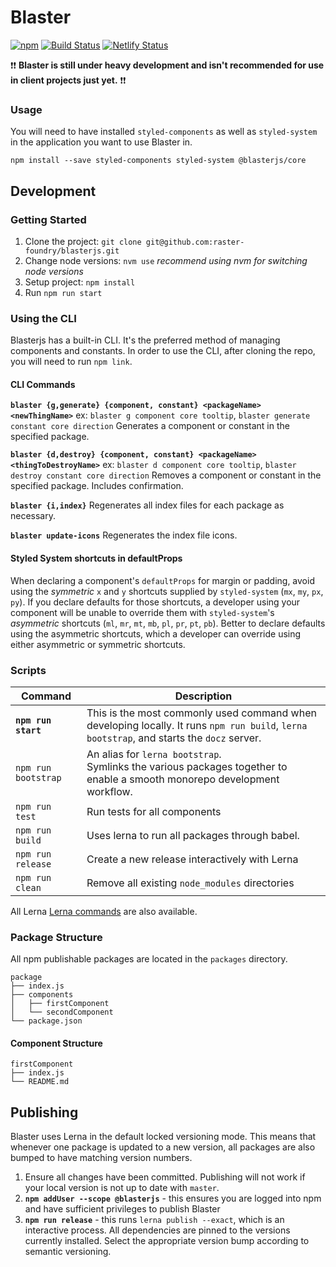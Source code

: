 # Blaster

[![npm](https://img.shields.io/npm/v/@blasterjs/core.svg?label=@blasterjs/core)](https://www.npmjs.com/package/@blasterjs/core) [![Build Status](https://travis-ci.org/raster-foundry/blasterjs.svg?branch=master)](https://travis-ci.org/raster-foundry/blasterjs) [![Netlify Status](https://api.netlify.com/api/v1/badges/3a31aff2-cc32-426e-b59a-15a0cfd9105e/deploy-status)](https://app.netlify.com/sites/raster-foundry-blaster/deploys)

:exclamation::exclamation: **Blaster is still under heavy development and isn't recommended for use in client projects just yet.** :exclamation::exclamation:

### Usage

You will need to have installed `styled-components` as well as `styled-system` in the application you want to use Blaster in.

```
npm install --save styled-components styled-system @blasterjs/core
```

## Development

### Getting Started

1. Clone the project: `git clone git@github.com:raster-foundry/blasterjs.git`
1. Change node versions: `nvm use` _recommend using nvm for switching node versions_
1. Setup project: `npm install`
1. Run `npm run start`

### Using the CLI

Blasterjs has a built-in CLI.
It's the preferred method of managing components and constants.
In order to use the CLI, after cloning the repo, you will need to run `npm link`.

#### CLI Commands

**`blaster {g,generate} {component, constant} <packageName> <newThingName>`**
ex: `blaster g component core tooltip`, `blaster generate constant core direction`
Generates a component or constant in the specified package.

**`blaster {d,destroy} {component, constant} <packageName> <thingToDestroyName>`**
ex: `blaster d component core tooltip`, `blaster destroy constant core direction`
Removes a component or constant in the specified package. Includes confirmation.

**`blaster {i,index}`**
Regenerates all index files for each package as necessary.

**`blaster update-icons`**
Regenerates the index file icons.

#### Styled System shortcuts in defaultProps

When declaring a component's `defaultProps` for margin or padding, avoid using the
_symmetric_ `x` and `y` shortcuts supplied by `styled-system` (`mx`, `my`, `px`, `py`).
If you declare defaults for those shortcuts, a developer using your component will
be unable to override them with `styled-system`'s _asymmetric_ shortcuts
(`ml`, `mr`, `mt`, `mb`, `pl`, `pr`, `pt`, `pb`). Better to declare defaults
using the asymmetric shortcuts, which a developer can override using either
asymmetric or symmetric shortcuts.

### Scripts

| Command             | Description                                                                                                                               |
| ------------------- | ----------------------------------------------------------------------------------------------------------------------------------------- |
| **`npm run start`** | This is the most commonly used command when developing locally. It runs `npm run build`, `lerna bootstrap`, and starts the `docz` server. |
| `npm run bootstrap` | An alias for `lerna bootstrap`. <br/> Symlinks the various packages together to enable a smooth monorepo development workflow.            |
| `npm run test`      | Run tests for all components                                                                                                              |
| `npm run build`     | Uses lerna to run all packages through babel.                                                                                             |
| `npm run release`   | Create a new release interactively with Lerna                                                                                             |
| `npm run clean`     | Remove all existing `node_modules` directories                                                                                            |

All Lerna [Lerna commands](https://lernajs.io/) are also available.

### Package Structure

All npm publishable packages are located in the `packages` directory.

```
package
├── index.js
├── components
│   ├── firstComponent
│   └── secondComponent
└── package.json
```

#### Component Structure

```
firstComponent
├── index.js
└── README.md
```

## Publishing

Blaster uses Lerna in the default locked versioning mode.
This means that whenever one package is updated to a new version, all packages are also bumped to have matching version numbers.

1.  Ensure all changes have been committed. Publishing will not work if your local version is not up to date with `master`.
1.  **`npm addUser --scope @blasterjs`** - this ensures you are logged into npm and have sufficient privileges to publish Blaster
1.  **`npm run release`** - this runs `lerna publish --exact`, which is an interactive process. All dependencies are pinned to the versions currently installed. Select the appropriate version bump according to semantic versioning.
